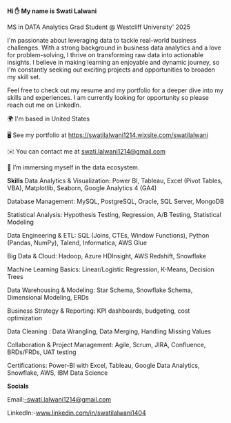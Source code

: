 **Hi ✋ My name is Swati Lalwani**


MS in DATA Analytics Grad Student @ Westcliff University' 2025


I'm passionate about leveraging data to tackle real-world business challenges. With a strong background in business data analytics and a love for problem-solving, I thrive on transforming raw data into actionable insights. I believe in making learning an enjoyable and dynamic journey, so I'm constantly seeking out exciting projects and opportunities to broaden my skill set.

Feel free to check out my resume and my portfolio for a deeper dive into my skills and experiences. I am currently looking for opportunity so please reach out me on LinkedIn.

🌍  I'm based in United States

🖥️  See my portfolio at https://swatilalwani1214.wixsite.com/swatilalwani

✉️  You can contact me at swati.lalwani1214@gmail.com

🧠  I’m immersing myself in the data ecosystem.

**Skills**
Data Analytics & Visualization: Power BI, Tableau, Excel (Pivot Tables, VBA), Matplotlib, Seaborn, Google Analytics 4 (GA4)

Database Management: MySQL, PostgreSQL, Oracle, SQL Server, MongoDB

Statistical Analysis: Hypothesis Testing, Regression, A/B Testing, Statistical Modeling

Data Engineering & ETL: SQL (Joins, CTEs, Window Functions), Python (Pandas, NumPy), Talend, Informatica, AWS Glue

Big Data & Cloud: Hadoop, Azure HDInsight, AWS Redshift, Snowflake

Machine Learning Basics: Linear/Logistic Regression, K-Means, Decision Trees

Data Warehousing & Modeling: Star Schema, Snowflake Schema, Dimensional Modeling, ERDs

Business Strategy & Reporting: KPI dashboards, budgeting, cost optimization

Data Cleaning : Data Wrangling, Data Merging, Handling Missing Values

Collaboration & Project Management: Agile, Scrum, JIRA, Confluence, BRDs/FRDs, UAT testing

Certifications: Power-BI with Excel, Tableau, Google Data Analytics, Snowflake, AWS, IBM Data Science

**Socials**

Email:-swati.lalwani1214@gmail.com

LinkedIn:-www.linkedin.com/in/swatilalwani1404 

